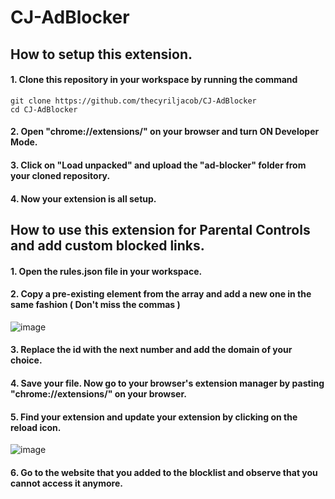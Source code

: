 # CJ-AdBlocker

## How to setup this extension.
#### 1. Clone this repository in your workspace by running the command 
```
git clone https://github.com/thecyriljacob/CJ-AdBlocker
cd CJ-AdBlocker
```
#### 2. Open "chrome://extensions/" on your browser  and turn ON Developer Mode.
#### 3. Click on "Load unpacked" and upload the "ad-blocker" folder from your cloned repository.
#### 4. Now your extension is all setup.

## How to use this extension for Parental Controls and add custom blocked links.
#### 1. Open the rules.json file in your workspace.
#### 2. Copy a pre-existing element from the array and add a new one in the same fashion ( Don't miss the commas )
![image](https://github.com/thecyriljacob/AdBlocker/assets/150060762/e6805eb2-84f5-4dac-b3b3-dd03ac06c5e6)
#### 3. Replace the id with the next number and add the domain of your choice.
#### 4. Save your file. Now go to your browser's extension manager by pasting "chrome://extensions/" on your browser.
#### 5. Find your extension and update your extension by clicking on the reload icon.
![image](https://github.com/thecyriljacob/AdBlocker/assets/150060762/d68c3b41-6862-4186-b59c-4e7037f626db)
#### 6. Go to the website that you added to the blocklist and observe that you cannot access it anymore.
